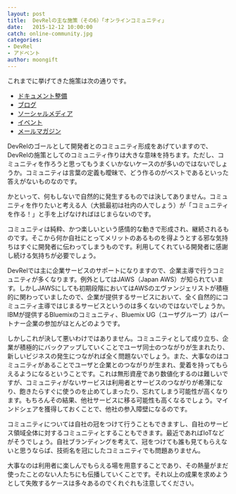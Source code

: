 ```yaml
---
layout: post
title:  DevRelの主な施策（その6）「オンラインコミュニティ」
date:   2015-12-12 10:00:00
catch: online-community.jpg
categories:
- DevRel
- アドベント
author: moongift
---
```


これまでに挙げてきた施策は次の通りです。

- [ドキュメント整備](https://devrel.jp/blog/2015/12/documentation/)
- [ブログ](https://devrel.jp/blog/2015/12/blog/)
- [ソーシャルメディア](https://devrel.jp/blog/2015/12/social-media/)
- [イベント](https://devrel.jp/blog/2015/12/events/)
- [メールマガジン](https://devrel.jp/blog/2015/12/mail-magazine/)

DevRelのゴールとして開発者とのコミュニティ形成をあげていますので、DevRelの施策としてのコミュニティ作りは大きな意味を持ちます。ただし、コミュニティを作ろうと思ってもうまくいかないケースのが多いのではないでしょうか。コミュニティは言葉の定義も曖昧で、どう作るのがベストであるといった答えがないものなのです。

かといって、何もしないで自然的に発生するものでは決してありません。コミュニティを作りたいと考える人（大抵最初は社内の人でしょう）が「コミュニティを作る！」と手を上げなければはじまらないのです。

コミュニティは純粋、かつ楽しいという感情的な動きで形成され、継続されるものです。そこから何か自社にとってメリットのあるものを得ようとする邪な気持ちはすぐに開発者に伝わってしまうものです。利用してくれている開発者に感謝し続ける気持ちが必要でしょう。

DevRelでは主に企業サービスのサポートになりますので、企業主導で行うコミュニティが多くなります。例外としてはJAWS（Japan AWS）が知られています。しかしJAWSにしても初期段階においてはAWSのエヴァンジェリストが積極的に関わっていましたので、企業が提供するサービスにおいて、全く自然的にコミュニティ主導ではじまるサービスというのは多くないのではないでしょうか。IBMが提供するBluemixのコミュニティ、Bluemix UG（ユーザグループ）はパートナー企業の参加がほとんどのようです。

しかしこれが決して悪いわけではありません。コミュニティとして成り立ち、企業が積極的にバックアップしていくことでユーザ同士のつながりが生まれたり、新しいビジネスの発生につながれば全く問題ないでしょう。また、大事なのはコミュニティがあることでユーザと企業とのつながりが生まれ、愛着を持ってもらえるようになるということです。これは無形資産であり数値化するのは難しいですが、コミュニティがないサービスは利用者とサービスのつながりが希薄になり、飽きたらすぐに使うのを止めてしまったり、忘れてしまう可能性が高くなります。もちろんその結果、他社サービスに移る可能性も高くなるでしょう。マインドシェアを獲得しておくことで、他社の参入障壁になるのです。

コミュニティについては自社の冠をつけて行うこともできますし、自社のサービス領域全体に対するコミュニティとすることもできます。最近であればIoTなどがそうでしょう。自社ブランディングを考えて、冠をつけても誰も見てもらえないと思うならば、技術名を冠にしたコミュニティでも問題ありません。

大事なのは利用者に楽しんでもらえる場を用意することであり、その熱量がまだ使ったことのない人たちにも伝播していくことです。それ以上の成果を求めようとして失敗するケースは多々あるのでくれぐれも注意してください。
